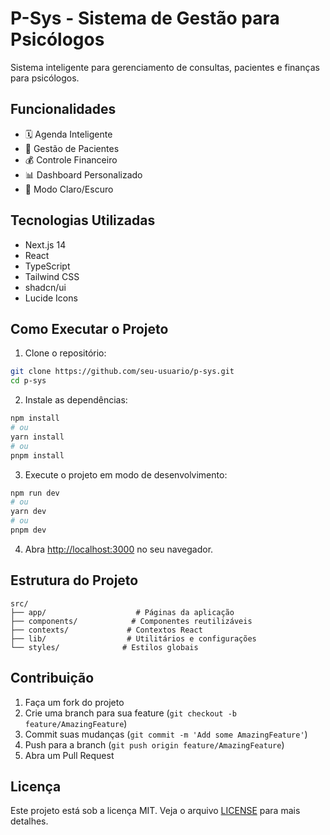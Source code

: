 # P-Sys - Sistema de Gestão para Psicólogos

Sistema inteligente para gerenciamento de consultas, pacientes e finanças para psicólogos.

## Funcionalidades

- 🗓️ Agenda Inteligente
- 👥 Gestão de Pacientes
- 💰 Controle Financeiro
- 📊 Dashboard Personalizado
- 🌙 Modo Claro/Escuro

## Tecnologias Utilizadas

- Next.js 14
- React
- TypeScript
- Tailwind CSS
- shadcn/ui
- Lucide Icons

## Como Executar o Projeto

1. Clone o repositório:
```bash
git clone https://github.com/seu-usuario/p-sys.git
cd p-sys
```

2. Instale as dependências:
```bash
npm install
# ou
yarn install
# ou
pnpm install
```

3. Execute o projeto em modo de desenvolvimento:
```bash
npm run dev
# ou
yarn dev
# ou
pnpm dev
```

4. Abra [http://localhost:3000](http://localhost:3000) no seu navegador.

## Estrutura do Projeto

```
src/
├── app/                    # Páginas da aplicação
├── components/            # Componentes reutilizáveis
├── contexts/             # Contextos React
├── lib/                  # Utilitários e configurações
└── styles/              # Estilos globais
```

## Contribuição

1. Faça um fork do projeto
2. Crie uma branch para sua feature (`git checkout -b feature/AmazingFeature`)
3. Commit suas mudanças (`git commit -m 'Add some AmazingFeature'`)
4. Push para a branch (`git push origin feature/AmazingFeature`)
5. Abra um Pull Request

## Licença

Este projeto está sob a licença MIT. Veja o arquivo [LICENSE](LICENSE) para mais detalhes.
